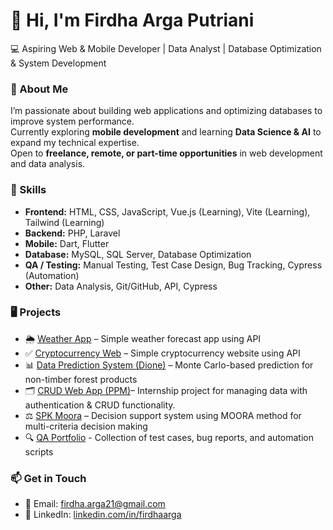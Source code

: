 # 👋 Hi, I'm Firdha Arga Putriani  

💻 Aspiring Web & Mobile Developer | Data Analyst | Database Optimization & System Development  

### 🚀 About Me
I’m passionate about building web applications and optimizing databases to improve system performance.  
Currently exploring **mobile development** and learning **Data Science & AI** to expand my technical expertise.  
Open to **freelance, remote, or part-time opportunities** in web development and data analysis.  

### 📌 Skills
- **Frontend:** HTML, CSS, JavaScript, Vue.js (Learning), Vite (Learning), Tailwind (Learning)
- **Backend:** PHP, Laravel
- **Mobile:** Dart, Flutter
- **Database:** MySQL, SQL Server, Database Optimization
- **QA / Testing:** Manual Testing, Test Case Design, Bug Tracking, Cypress (Automation)
- **Other:** Data Analysis, Git/GitHub, API, Cypress

### 🖥️ Projects
- 🌦️ [Weather App](https://github.com/FirdhaArgaPutriani/Weather_JavaSricpt) – Simple weather forecast app using API  
- ✅ [Cryptocurrency Web](https://github.com/FirdhaArgaPutriani/cryptocurrency_web_js) – Simple cryptocurrency website using API
- 📊 [Data Prediction System (Dione)](https://github.com/FirdhaArgaPutriani/skripsiV6) – Monte Carlo-based prediction for non-timber forest products
- 🗂️ [CRUD Web App (PPM)](https://github.com/FirdhaArgaPutriani/ppmnew)– Internship project for managing data with authentication & CRUD functionality.
- ⚖️ [SPK Moora](https://github.com/FirdhaArgaPutriani/SPK-MOORA) – Decision support system using MOORA method for multi-criteria decision making
- 🔍 [QA Portfolio](https://docs.google.com/spreadsheets/d/1rdOQ97uFBfsarIImhl0-wI9ZmBiB0lr6/edit?usp=sharing&ouid=106694119048487273739&rtpof=true&sd=true) - Collection of test cases, bug reports, and automation scripts

### 📫 Get in Touch
- 📧 Email: firdha.arga21@gmail.com  
- 💼 LinkedIn: [linkedin.com/in/firdhaarga](https://linkedin.com/in/firdhaarga)  
